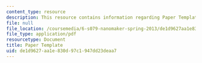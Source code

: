 ```yaml
---
content_type: resource
description: This resource contains information regarding Paper Template.
file: null
file_location: /coursemedia/6-s079-nanomaker-spring-2013/de1d9627aa1e830d97c1947dd23deaa7_MIT6_S079S13_papertemp.pdf
file_type: application/pdf
resourcetype: Document
title: Paper Template
uid: de1d9627-aa1e-830d-97c1-947dd23deaa7
---
```

